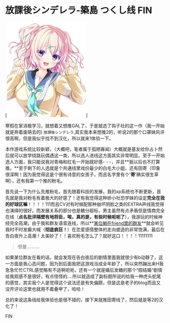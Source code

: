 # 放課後シンデレラ-築島 つくし线 FIN


[![pSkYGLR.jpg](/img1/bc9157e7b6db52359c7315d34a1d9bac.jpg)]

寒假在家消极学习，就想着又想推GAL了，于是就选了钩子社的这一作（我一开始就是奔着废萌去的) `放課後シンデレラ`,其实我本来想推2的，听说2的那个口罩妹风评很高啊，但是我似乎找不到汉化，所以就来1体验一下。

本作游戏系统比较新颖，（大概吧，笔者属于孤陋寡闻）大概就是基友给你占卜然后就可以放学绕路玩偶遇这一类，所以选人进线这方面其实非常明显。至于一开始选人方面，我只能说我对青梅和红毛一开始就好感- - -，并且**我以后也不打算推。**至于剩下的人选就是个共通线里戏份最少的白毛大小姐，还有田寄（印象很深啊！因为我觉得这是个很有诗意的女孩子，而且名字里有个'**寄**'确实很生草啊），还有我第一个推的粉毛。

首先说一下为什么先推粉毛，首先随着科技的发展，我的xp系统也不断更新，首先就是我对粉毛有着极大的好感了！还有我觉得这种娇小社恐学妹的设定**完全在我的好球区嘛**！！！！111而且CV对有时候配那种崩坏阴脸之类的EXTRA声线我觉得也演绎的很好。而发展关系的部分也是糖分超标，男主虽然有点矛盾但是情商完全在线（**点名批评隔壁有地将臣，唉，真的是，有些时候呃呃了**），我游玩的时候神经完全高潮，由于我和群友语音连线，所以**[某位躺在friend里的群友](https://space.bilibili.com/150222835)**就会听见我时不时发癫大喊（**彻底疯狂！**）在恋爱感情整体的走向塑造的非常饱满，最后在告白夜升上高潮！太美妙了！！喜欢粉毛怎么了？就好这口！！！！11111111

> 但是..........
>

如果某位群友在看的话，就会发现在告白夜后的剧情里面我就很少有b动静了，这一方面是我心态问题，因为到后面我把这游戏当成全年龄了，所以突然蹦出来H我急急忙忙CTRL感觉略有不适啊呃呃，还有一个就是婚后发糖的那个”假结婚“剧情给我观感不是很好，有点怪怪的....所以就造成了副标题所说的给我一种虎头蛇尾的感觉，其实我个人是觉得这个说法还是有失偏颇，但是这是老子的blog而且又没开评论这里也就用不着叠甲了，哈哈！

总的来说这条线给我体验也是很不错的，接下来就推田寄线了，然后就是等2的汉化了！

FIN







